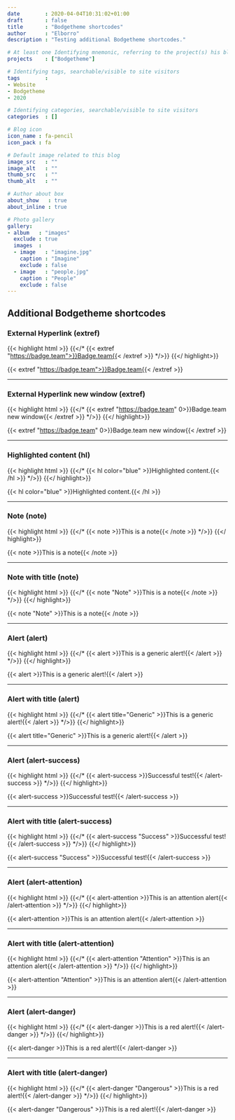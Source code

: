 ```yaml
---
date        : 2020-04-04T10:31:02+01:00
draft       : false
title       : "Bodgetheme shortcodes"
author      : "Elborro"
description : "Testing additional Bodgetheme shortcodes."

# At least one Identifying mnemonic, referring to the project(s) his blog is related to
projects    : ["Bodgetheme"]

# Identifying tags, searchable/visible to site visitors
tags        :
- Website
- Bodgetheme
- 2020

# Identifying categories, searchable/visible to site visitors
categories  : []

# Blog icon
icon_name : fa-pencil
icon_pack : fa

# Default image related to this blog
image_src   : ""
image_alt   : ""
thumb_src   : ""
thumb_alt   : ""

# Author about box
about_show   : true
about_inline : true

# Photo gallery
gallery:
- album   : "images"
  exclude : true
  images  :
  - image   : "imagine.jpg"
    caption : "Imagine"
    exclude : false
  - image   : "people.jpg"
    caption : "People"
    exclude : false
---
```


## Additional Bodgetheme shortcodes

### External Hyperlink (extref)

{{< highlight html >}}
{{</* {{< extref "https://badge.team">}}Badge.team{{< /extref >}} */>}}
{{</ highlight>}}

{{< extref "https://badge.team">}}Badge.team{{< /extref >}}

----

### External Hyperlink new window (extref)

{{< highlight html >}}
{{</* {{< extref "https://badge.team" 0>}}Badge.team new window{{< /extref >}} */>}}
{{</ highlight>}}

{{< extref "https://badge.team" 0>}}Badge.team new window{{< /extref >}}

----

### Highlighted content (hl)

{{< highlight html >}}
{{</* {{< hl color="blue" >}}Highlighted content.{{< /hl >}} */>}}
{{</ highlight>}}

{{< hl color="blue" >}}Highlighted content.{{< /hl >}}

----

### Note (note)

{{< highlight html >}}
{{</* {{< note >}}This is a note{{< /note >}} */>}}
{{</ highlight>}}

{{< note >}}This is a note{{< /note >}}

----

### Note with title (note)

{{< highlight html >}}
{{</* {{< note "Note" >}}This is a note{{< /note >}} */>}}
{{</ highlight>}}

{{< note "Note" >}}This is a note{{< /note >}}

----

### Alert (alert)

{{< highlight html >}}
{{</* {{< alert >}}This is a generic alert!{{< /alert >}} */>}}
{{</ highlight>}}

{{< alert >}}This is a generic alert!{{< /alert >}}

----

### Alert with title (alert)

{{< highlight html >}}
{{</* {{< alert title="Generic" >}}This is a generic alert!{{< /alert >}} */>}}
{{</ highlight>}}

{{< alert title="Generic" >}}This is a generic alert!{{< /alert >}}

----

### Alert (alert-success)

{{< highlight html >}}
{{</* {{< alert-success >}}Successful test!{{< /alert-success >}} */>}}
{{</ highlight>}}

{{< alert-success >}}Successful test!{{< /alert-success >}}

----

### Alert with title (alert-success)

{{< highlight html >}}
{{</* {{< alert-success "Success" >}}Successful test!{{< /alert-success >}} */>}}
{{</ highlight>}}

{{< alert-success "Success" >}}Successful test!{{< /alert-success >}}

----

### Alert (alert-attention)

{{< highlight html >}}
{{</* {{< alert-attention >}}This is an attention alert{{< /alert-attention >}} */>}}
{{</ highlight>}}

{{< alert-attention >}}This is an attention alert{{< /alert-attention >}}

----

### Alert with title (alert-attention)

{{< highlight html >}}
{{</* {{< alert-attention "Attention" >}}This is an attention alert{{< /alert-attention >}} */>}}
{{</ highlight>}}

{{< alert-attention "Attention" >}}This is an attention alert{{< /alert-attention >}}

----

### Alert (alert-danger)

{{< highlight html >}}
{{</* {{< alert-danger >}}This is a red alert!{{< /alert-danger >}} */>}}
{{</ highlight>}}

{{< alert-danger >}}This is a red alert!{{< /alert-danger >}}

----

### Alert with title (alert-danger)

{{< highlight html >}}
{{</* {{< alert-danger "Dangerous" >}}This is a red alert!{{< /alert-danger >}} */>}}
{{</ highlight>}}

{{< alert-danger "Dangerous" >}}This is a red alert!{{< /alert-danger >}}
